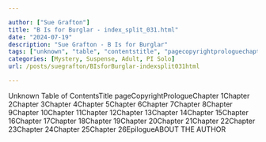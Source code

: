 ```yaml
---

author: ["Sue Grafton"]
title: "B Is for Burglar - index_split_031.html"
date: "2024-07-19"
description: "Sue Grafton - B Is for Burglar"
tags: ["unknown", "table", "contentstitle", "pagecopyrightprologuechapter", "author"]
categories: [Mystery, Suspense, Adult, PI Solo]
url: /posts/suegrafton/BIsforBurglar-indexsplit031html

---
```



Unknown
Table of ContentsTitle pageCopyrightPrologueChapter 1Chapter 2Chapter 3Chapter 4Chapter 5Chapter 6Chapter 7Chapter 8Chapter 9Chapter 10Chapter 11Chapter 12Chapter 13Chapter 14Chapter 15Chapter 16Chapter 17Chapter 18Chapter 19Chapter 20Chapter 21Chapter 22Chapter 23Chapter 24Chapter 25Chapter 26EpilogueABOUT THE AUTHOR
